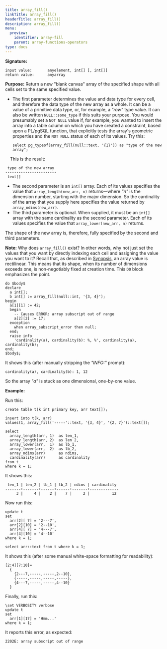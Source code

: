 ```yaml
---
title: array_fill()
linkTitle: array_fill()
headerTitle: array_fill()
description: array_fill()
menu:
  preview:
    identifier: array-fill
    parent: array-functions-operators
type: docs
---
```

**Signature:**
```
input value:       anyelement, int[] [, int[]]
return value:      anyarray
```
**Purpose:** Return a new "blank canvas" array of the specified shape with all cells set to the same specified value.

- The first parameter determines the value and data type for every cell, and therefore the data type of the new array as a whole. It can be a value of a primitive data type, or, for example, a _"row"_ type value. It can also be written `NULL::some_type` if this suits your purpose. You would presumably set a `NOT NULL` value if, for example, you wanted to insert the array into a table column on which you have created a constraint, based upon a PL/pgSQL function, that explicitly tests the array's geometric properties and the `NOT NULL` status of each of its values. Try this:
  ```plpgsql
  select pg_typeof(array_fill(null::text, '{1}')) as "type of the new array";
  ```
&#160;&#160;&#160;&#160;This is the result:
  ```
   type of the new array
  -----------------------
   text[]
  ```
- The second parameter is an `int[]` array. Each of its values specifies the value that `array_length(new_arr, n)` returns—where _"n"_ is the dimension number, starting with the major dimension. So the cardinality of the array that you supply here specifies the value returned by `array_ndims(new_arr)`.
- The third parameter is optional. When supplied, it must be an `int[]` array with the same cardinality as the second parameter. Each of its values specifies the value that `array_lower(new_arr, n)` returns.

The shape of the new array is, therefore, fully specified by the second and third parameters.

**Note:** Why does `array_fill()` exist? In other words, why not just set the values that you want by directly indexing each cell and assigning the value you want to it? Recall that, as described in [Synopsis](../../#synopsis), an array value is rectilinear. This means that its shape, when its number of dimensions exceeds one, is non-negotiably fixed at creation time. This `DO` block emphasizes the point.

```plpgsql
do $body$
declare
  a int[];
  b int[] := array_fill(null::int, '{3, 4}');
begin
  a[1][1] := 42;
  begin
    -- Causes ERROR: array subscript out of range
    a[2][2] := 17;
  exception
    when array_subscript_error then null;
  end;
  raise info
    'cardinality(a), cardinality(b): %, %', cardinality(a), cardinality(b);
end;
$body$;
```

It shows this (after manually stripping the _"INFO:"_ prompt):

```
cardinality(a), cardinality(b): 1, 12
```

So the array _"a"_ is stuck as one dimensional, one-by-one value.

**Example:**

Run this:
```plpgsql
create table t(k int primary key, arr text[]);

insert into t(k, arr)
values(1, array_fill('-----'::text, '{3, 4}', '{2, 7}')::text[]);

select
  array_length(arr, 1)  as len_1,
  array_length(arr, 2)  as len_2,
  array_lower(arr,  1)  as lb_1,
  array_lower(arr,  2)  as lb_2,
  array_ndims(arr)      as ndims,
  cardinality(arr)      as cardinality
from t
where k = 1;
```
It shows this:
```
 len_1 | len_2 | lb_1 | lb_2 | ndims | cardinality
-------+-------+------+------+-------+-------------
     3 |     4 |    2 |    7 |     2 |          12
```

Now run this:
```plpgsql
update t
set
  arr[2][ 7] = '2---7',
  arr[2][10] = '2--10',
  arr[4][ 7] = '4---7',
  arr[4][10] = '4--10'
where k = 1;

select arr::text from t where k = 1;
```
It shows this (after some manual white-space formatting for readability):
```
[2:4][7:10]=
  {
    {2---7,-----,-----,2--10},
    {-----,-----,-----,-----},
    {4---7,-----,-----,4--10}
  }
```

Finally, run this:
```plpgsql
\set VERBOSITY verbose
update t
set
  arr[1][17] = 'Hmm...'
where k = 1;
```
It reports this error, as expected:
```
2202E: array subscript out of range
```
